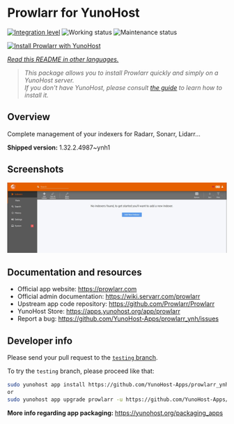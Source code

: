 <!--
N.B.: This README was automatically generated by <https://github.com/YunoHost/apps/tree/master/tools/readme_generator>
It shall NOT be edited by hand.
-->

# Prowlarr for YunoHost

[![Integration level](https://apps.yunohost.org/badge/integration/prowlarr)](https://ci-apps.yunohost.org/ci/apps/prowlarr/)
![Working status](https://apps.yunohost.org/badge/state/prowlarr)
![Maintenance status](https://apps.yunohost.org/badge/maintained/prowlarr)

[![Install Prowlarr with YunoHost](https://install-app.yunohost.org/install-with-yunohost.svg)](https://install-app.yunohost.org/?app=prowlarr)

*[Read this README in other languages.](./ALL_README.md)*

> *This package allows you to install Prowlarr quickly and simply on a YunoHost server.*  
> *If you don't have YunoHost, please consult [the guide](https://yunohost.org/install) to learn how to install it.*

## Overview

Complete management of your indexers for Radarr, Sonarr, Lidarr...

**Shipped version:** 1.32.2.4987~ynh1

## Screenshots

![Screenshot of Prowlarr](./doc/screenshots/screenshot.jpg)

## Documentation and resources

- Official app website: <https://prowlarr.com>
- Official admin documentation: <https://wiki.servarr.com/prowlarr>
- Upstream app code repository: <https://github.com/Prowlarr/Prowlarr>
- YunoHost Store: <https://apps.yunohost.org/app/prowlarr>
- Report a bug: <https://github.com/YunoHost-Apps/prowlarr_ynh/issues>

## Developer info

Please send your pull request to the [`testing` branch](https://github.com/YunoHost-Apps/prowlarr_ynh/tree/testing).

To try the `testing` branch, please proceed like that:

```bash
sudo yunohost app install https://github.com/YunoHost-Apps/prowlarr_ynh/tree/testing --debug
or
sudo yunohost app upgrade prowlarr -u https://github.com/YunoHost-Apps/prowlarr_ynh/tree/testing --debug
```

**More info regarding app packaging:** <https://yunohost.org/packaging_apps>
